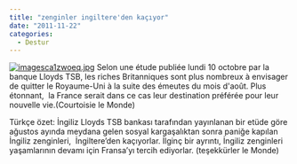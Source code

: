 ```yaml
---
title: "zenginler ingiltere'den kaçıyor"
date: "2011-11-22"
categories: 
  - Destur
---
```


[![imagesca1zwoeq.jpg](/uploads/2011/11/imagesca1zwoeq.jpg)](/uploads/2011/11/imagesca1zwoeq.jpg "imagesca1zwoeq.jpg") Selon une étude publiée lundi 10 octobre par la banque Lloyds TSB, les riches Britanniques sont plus nombreux à envisager de quitter le Royaume-Uni à la suite des émeutes du mois d'août. Plus étonnant,  la France serait dans ce cas leur destination préférée pour leur nouvelle vie.(Courtoisie le Monde)

Türkçe özet: İngiliz Lloyds TSB bankası tarafından yayınlanan bir etüde göre ağustos ayında meydana gelen sosyal kargaşalıktan sonra paniğe kapılan İngiliz zenginleri,  İngiltere’den kaçıyorlar. İlginç bir ayrıntı, İngiliz zenginleri yaşamlarının devamı için Fransa’yı tercih ediyorlar. (teşekkürler le Monde)
